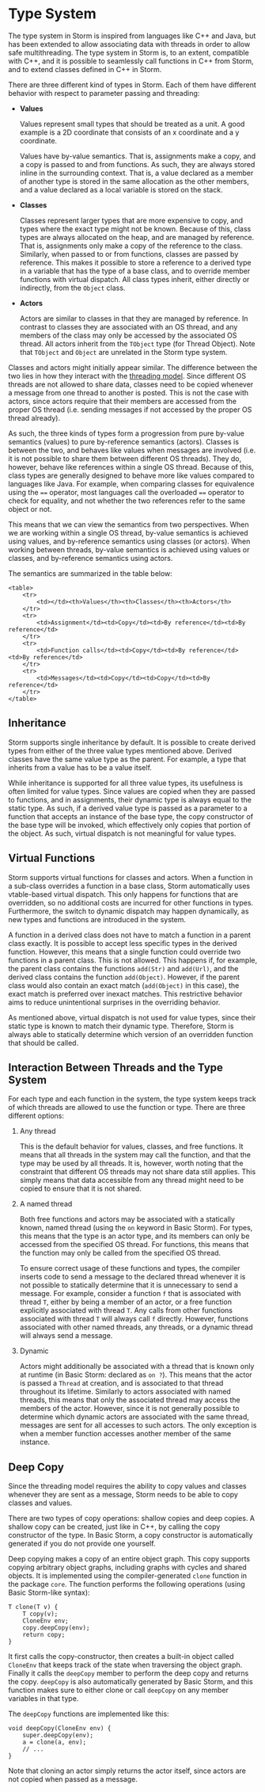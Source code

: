 Type System
===========

The type system in Storm is inspired from languages like C++ and Java, but has been extended to
allow associating data with threads in order to allow safe multithreading. The type system in Storm
is, to an extent, compatible with C++, and it is possible to seamlessly call functions in C++ from
Storm, and to extend classes defined in C++ in Storm.

There are three different kind of types in Storm. Each of them have different behavior with respect
to parameter passing and threading:

- **Values**

  Values represent small types that should be treated as a unit. A good example is a 2D coordinate
  that consists of an x coordinate and a y coordinate.

  Values have by-value semantics. That is, assignments make a copy, and a copy is passed to and from
  functions. As such, they are always stored inline in the surrounding context. That is, a value
  declared as a member of another type is stored in the same allocation as the other members, and a
  value declared as a local variable is stored on the stack.

- **Classes**

  Classes represent larger types that are more expensive to copy, and types where the exact type
  might not be known. Because of this, class types are always allocated on the heap, and are managed
  by reference. That is, assignments only make a copy of the reference to the class. Similarly, when
  passed to or from functions, classes are passed by reference. This makes it possible to store a
  reference to a derived type in a variable that has the type of a base class, and to override
  member functions with virtual dispatch. All class types inherit, either directly or indirectly,
  from the `Object` class.

- **Actors**

  Actors are similar to classes in that they are managed by reference. In contrast to classes they
  are associated with an OS thread, and any members of the class may only be accessed by the
  associated OS thread. All actors inherit from the `TObject` type (for Thread Object). Note that
  `TObject` and `Object` are unrelated in the Storm type system.


Classes and actors might initially appear similar. The difference between the two lies in how they
interact with the [threading model](md:Threading_Model). Since different OS threads are not
allowed to share data, classes need to be copied whenever a message from one thread to another is
posted. This is not the case with actors, since actors require that their members are accessed from
the proper OS thread (i.e. sending messages if not accessed by the proper OS thread already).

As such, the three kinds of types form a progression from pure by-value semantics (values) to pure
by-reference semantics (actors). Classes is between the two, and behaves like values when messages
are involved (i.e. it is not possible to share them between different OS threads). They do, however,
behave like references within a single OS thread. Because of this, class types are generally
designed to behave more like values compared to languages like Java. For example, when comparing
classes for equivalence using the `==` operator, most languages call the overloaded `==` operator to
check for equality, and not whether the two references refer to the same object or not.

This means that we can view the semantics from two perspectives. When we are working within a single
OS thread, by-value semantics is achieved using values, and by-reference semantics using classes (or
actors). When working between threads, by-value semantics is achieved using values or classes, and
by-reference semantics using actors.

The semantics are summarized in the table below:

```inlinehtml
<table>
    <tr>
        <td></td><th>Values</th><th>Classes</th><th>Actors</th>
    </tr>
    <tr>
        <td>Assignment</td><td>Copy</td><td>By reference</td><td>By reference</td>
    </tr>
    <tr>
        <td>Function calls</td><td>Copy</td><td>By reference</td><td>By reference</td>
    </tr>
    <tr>
        <td>Messages</td><td>Copy</td><td>Copy</td><td>By reference</td>
    </tr>
</table>
```

Inheritance
-----------

Storm supports single inheritance by default. It is possible to create derived types from either of
the three value types mentioned above. Derived classes have the same value type as the parent. For
example, a type that inherits from a value has to be a value itself.

While inheritance is supported for all three value types, its usefulness is often limited for value
types. Since values are copied when they are passed to functions, and in assignments, their dynamic
type is always equal to the static type. As such, if a derived value type is passed as a parameter
to a function that accepts an instance of the base type, the copy constructor of the base type will
be invoked, which effectively only copies that portion of the object. As such, virtual dispatch is
not meaningful for value types.


Virtual Functions
------------------

Storm supports virtual functions for classes and actors. When a function in a sub-class overrides a
function in a base class, Storm automatically uses vtable-based virtual dispatch. This only happens
for functions that are overridden, so no additional costs are incurred for other functions in types.
Furthermore, the switch to dynamic dispatch may happen dynamically, as new types and functions are
introduced in the system.

A function in a derived class does not have to match a function in a parent class exactly. It is
possible to accept less specific types in the derived function. However, this means that a single
function could override two functions in a parent class. This is not allowed. This happens if, for
example, the parent class contains the functions `add(Str)` and `add(Url)`, and the derived class
contains the function `add(Object)`. However, if the parent class would also contain an exact match
(`add(Object)` in this case), the exact match is preferred over inexact matches. This restrictive
behavior aims to reduce unintentional surprises in the overriding behavior.

As mentioned above, virtual dispatch is not used for value types, since their static type is known
to match their dynamic type. Therefore, Storm is always able to statically determine which version
of an overridden function that should be called.


Interaction Between Threads and the Type System
-----------------------------------------------

For each type and each function in the system, the type system keeps track of which threads are
allowed to use the function or type. There are three different options:

1. Any thread

   This is the default behavior for values, classes, and free functions. It means that all threads
   in the system may call the function, and that the type may be used by all threads. It is,
   however, worth noting that the constraint that different OS threads may not share data still
   applies. This simply means that data accessible from any thread might need to be copied to ensure
   that it is not shared.

2. A named thread

   Both free functions and actors may be associated with a statically known, named thread (using the
   `on` keyword in Basic Storm). For types, this means that the type is an actor type, and its
   members can only be accessed from the specified OS thread. For functions, this means that the
   function may only be called from the specified OS thread.

   To ensure correct usage of these functions and types, the compiler inserts code to send a message
   to the declared thread whenever it is not possible to statically determine that it is unnecessary
   to send a message. For example, consider a function `f` that is associated with thread `T`,
   either by being a member of an actor, or a free function explicitly associated with thread `T`.
   Any calls from other functions associated with thread `T` will always call `f` directly. However,
   functions associated with other named threads, any threads, or a dynamic thread will always send
   a message.

3. Dynamic

   Actors might additionally be associated with a thread that is known only at runtime (in Basic
   Storm: declared as `on ?`). This means that the actor is passed a `Thread` at creation, and is
   associated to that thread throughout its lifetime. Similarly to actors associated with named
   threads, this means that only the associated thread may access the members of the actor. However,
   since it is not generally possible to determine which dynamic actors are associated with the same
   thread, messages are sent for all accesses to such actors. The only exception is when a member
   function accesses another member of the same instance.



Deep Copy
---------

Since the threading model requires the ability to copy values and classes whenever they are sent as
a message, Storm needs to be able to copy classes and values.

There are two types of copy operations: shallow copies and deep copies. A shallow copy can be
created, just like in C++, by calling the copy constructor of the type. In Basic Storm, a copy
constructor is automatically generated if you do not provide one yourself.

Deep copying makes a copy of an entire object graph. This copy supports copying arbitrary object
graphs, including graphs with cycles and shared objects. It is implemented using the
compiler-generated `clone` function in the package `core`. The function performs the following
operations (using Basic Storm-like syntax):

```bs
T clone(T v) {
    T copy(v);
    CloneEnv env;
    copy.deepCopy(env);
    return copy;
}
```

It first calls the copy-constructor, then creates a built-in object called `CloneEnv` that keeps
track of the state when traversing the object graph. Finally it calls the `deepCopy` member to
perform the deep copy and returns the copy. `deepCopy` is also automatically generated by Basic
Storm, and this function makes sure to either clone or call `deepCopy` on any member variables in
that type.

The `deepCopy` functions are implemented like this:
```bs
void deepCopy(CloneEnv env) {
    super.deepCopy(env);
    a = clone(a, env);
    // ...
}
```

Note that cloning an actor simply returns the actor itself, since actors are not copied when passed
as a message.

